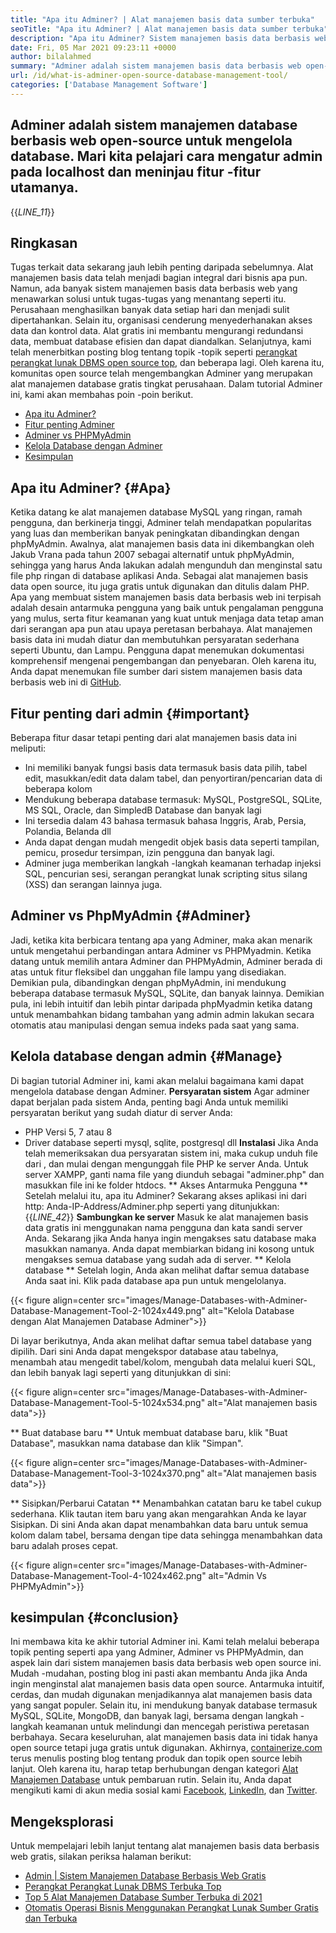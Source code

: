 ```yaml
---
title: "Apa itu Adminer? | Alat manajemen basis data sumber terbuka" 
seoTitle: "Apa itu Adminer? | Alat manajemen basis data sumber terbuka" 
description: "Apa itu Adminer? Sistem manajemen basis data berbasis web dengan antarmuka yang ramah pengembang. Mari kita bahas cara mengelola database dengan administrasi sumber terbuka." 
date: Fri, 05 Mar 2021 09:23:11 +0000
author: bilalahmed
summary: "Adminer adalah sistem manajemen basis data berbasis web open-source untuk mengelola database. Mari kita pelajari cara mengatur admin pada localhost dan meninjau fitur -fitur utamanya." 
url: /id/what-is-adminer-open-source-database-management-tool/
categories: ['Database Management Software']
---
```


## Adminer adalah sistem manajemen database berbasis web open-source untuk mengelola database. Mari kita pelajari cara mengatur admin pada localhost dan meninjau fitur -fitur utamanya.
{{_LINE_11_}}

## Ringkasan
Tugas terkait data sekarang jauh lebih penting daripada sebelumnya. Alat manajemen basis data telah menjadi bagian integral dari bisnis apa pun. Namun, ada banyak sistem manajemen basis data berbasis web yang menawarkan solusi untuk tugas-tugas yang menantang seperti itu. Perusahaan menghasilkan banyak data setiap hari dan menjadi sulit dipertahankan. Selain itu, organisasi cenderung menyederhanakan akses data dan kontrol data. Alat gratis ini membantu mengurangi redundansi data, membuat database efisien dan dapat diandalkan. Selanjutnya, kami telah menerbitkan posting blog tentang topik -topik seperti [perangkat perangkat lunak DBMS open source top][1], dan beberapa lagi.
Oleh karena itu, komunitas open source telah mengembangkan Adminer yang merupakan alat manajemen database gratis tingkat perusahaan. Dalam tutorial Adminer ini, kami akan membahas poin -poin berikut.
  * [Apa itu Adminer?][2]
  * [Fitur penting Adminer][3]
  * [Adminer vs PHPMyAdmin][4]
  * [Kelola Database dengan Adminer][5]
  * [Kesimpulan][6]

## Apa itu Adminer? {#Apa}
Ketika datang ke alat manajemen database MySQL yang ringan, ramah pengguna, dan berkinerja tinggi, Adminer telah mendapatkan popularitas yang luas dan memberikan banyak peningkatan dibandingkan dengan phpMyAdmin. Awalnya, alat manajemen basis data ini dikembangkan oleh Jakub Vrana pada tahun 2007 sebagai alternatif untuk phpMyAdmin, sehingga yang harus Anda lakukan adalah mengunduh dan menginstal satu file php ringan di database aplikasi Anda.
Sebagai alat manajemen basis data open source, itu juga gratis untuk digunakan dan ditulis dalam PHP. Apa yang membuat sistem manajemen basis data berbasis web ini terpisah adalah desain antarmuka pengguna yang baik untuk pengalaman pengguna yang mulus, serta fitur keamanan yang kuat untuk menjaga data tetap aman dari serangan apa pun atau upaya peretasan berbahaya. Alat manajemen basis data ini mudah diatur dan membutuhkan persyaratan sederhana seperti Ubuntu, dan Lampu. Pengguna dapat menemukan dokumentasi komprehensif mengenai pengembangan dan penyebaran. Oleh karena itu, Anda dapat menemukan file sumber dari sistem manajemen basis data berbasis web ini di [GitHub][7].

## Fitur penting dari admin {#important}
Beberapa fitur dasar tetapi penting dari alat manajemen basis data ini meliputi:
  * Ini memiliki banyak fungsi basis data termasuk basis data pilih, tabel edit, masukkan/edit data dalam tabel, dan penyortiran/pencarian data di beberapa kolom
  * Mendukung beberapa database termasuk: MySQL, PostgreSQL, SQLite, MS SQL, Oracle, dan SimpledB Database dan banyak lagi
  * Ini tersedia dalam 43 bahasa termasuk bahasa Inggris, Arab, Persia, Polandia, Belanda dll
  * Anda dapat dengan mudah mengedit objek basis data seperti tampilan, pemicu, prosedur tersimpan, izin pengguna dan banyak lagi.
  * Adminer juga memberikan langkah -langkah keamanan terhadap injeksi SQL, pencurian sesi, serangan perangkat lunak scripting situs silang (XSS) dan serangan lainnya juga.

## Adminer vs PhpMyAdmin {#Adminer}
Jadi, ketika kita berbicara tentang apa yang Adminer, maka akan menarik untuk mengetahui perbandingan antara Adminer vs PHPMyadmin. Ketika datang untuk memilih antara Adminer dan PHPMyAdmin, Adminer berada di atas untuk fitur fleksibel dan unggahan file lampu yang disediakan. Demikian pula, dibandingkan dengan phpMyAdmin, ini mendukung beberapa database termasuk MySQL, SQLite, dan banyak lainnya. Demikian pula, ini lebih intuitif dan lebih pintar daripada phpMyadmin ketika datang untuk menambahkan bidang tambahan yang admin admin lakukan secara otomatis atau manipulasi dengan semua indeks pada saat yang sama.

## Kelola database dengan admin {#Manage}
Di bagian tutorial Adminer ini, kami akan melalui bagaimana kami dapat mengelola database dengan Adminer.
**Persyaratan sistem**
Agar adminer dapat berjalan pada sistem Anda, penting bagi Anda untuk memiliki persyaratan berikut yang sudah diatur di server Anda:
  * PHP Versi 5, 7 atau 8
  * Driver database seperti mysql, sqlite, postgresql dll
**Instalasi**
Jika Anda telah memeriksakan dua persyaratan sistem ini, maka cukup unduh file dari [][8], dan mulai dengan mengunggah file PHP ke server Anda. Untuk server XAMPP, ganti nama file yang diunduh sebagai "adminer.php" dan masukkan file ini ke folder htdocs.
** Akses Antarmuka Pengguna **
Setelah melalui itu, apa itu Adminer? Sekarang akses aplikasi ini dari http: Anda-IP-Address/Adminer.php seperti yang ditunjukkan:
{{_LINE_42_}}
**Sambungkan ke server**
Masuk ke alat manajemen basis data gratis ini menggunakan nama pengguna dan kata sandi server Anda. Sekarang jika Anda hanya ingin mengakses satu database maka masukkan namanya. Anda dapat membiarkan bidang ini kosong untuk mengakses semua database yang sudah ada di server.
** Kelola database **
Setelah login, Anda akan melihat daftar semua database Anda saat ini. Klik pada database apa pun untuk mengelolanya.

{{< figure align=center src="images/Manage-Databases-with-Adminer-Database-Management-Tool-2-1024x449.png" alt="Kelola Database dengan Alat Manajemen Database Adminer">}}

Di layar berikutnya, Anda akan melihat daftar semua tabel database yang dipilih. Dari sini Anda dapat mengekspor database atau tabelnya, menambah atau mengedit tabel/kolom, mengubah data melalui kueri SQL, dan lebih banyak lagi seperti yang ditunjukkan di sini:

{{< figure align=center src="images/Manage-Databases-with-Adminer-Database-Management-Tool-5-1024x534.png" alt="Alat manajemen basis data">}}

** Buat database baru **
Untuk membuat database baru, klik "Buat Database", masukkan nama database dan klik "Simpan".

{{< figure align=center src="images/Manage-Databases-with-Adminer-Database-Management-Tool-3-1024x370.png" alt="Alat manajemen basis data">}}

** Sisipkan/Perbarui Catatan **
Menambahkan catatan baru ke tabel cukup sederhana. Klik tautan item baru yang akan mengarahkan Anda ke layar Sisipkan. Di sini Anda akan dapat menambahkan data baru untuk semua kolom dalam tabel, bersama dengan tipe data sehingga menambahkan data baru adalah proses cepat.

{{< figure align=center src="images/Manage-Databases-with-Adminer-Database-Management-Tool-4-1024x462.png" alt="Admin Vs PHPMyAdmin">}}


## kesimpulan {#conclusion}
Ini membawa kita ke akhir tutorial Adminer ini. Kami telah melalui beberapa topik penting seperti apa yang Adminer, Adminer vs PHPMyAdmin, dan aspek lain dari sistem manajemen basis data berbasis web open source ini. Mudah -mudahan, posting blog ini pasti akan membantu Anda jika Anda ingin menginstal alat manajemen basis data open source. Antarmuka intuitif, cerdas, dan mudah digunakan menjadikannya alat manajemen basis data yang sangat populer. Selain itu, ini mendukung banyak database termasuk MySQL, SQLite, MongoDB, dan banyak lagi, bersama dengan langkah -langkah keamanan untuk melindungi dan mencegah peristiwa peretasan berbahaya. Secara keseluruhan, alat manajemen basis data ini tidak hanya open source tetapi juga gratis untuk digunakan.
Akhirnya, [containerize.com][9] terus menulis posting blog tentang produk dan topik open source lebih lanjut. Oleh karena itu, harap tetap berhubungan dengan kategori [Alat Manajemen Database][10] untuk pembaruan rutin. Selain itu, Anda dapat mengikuti kami di akun media sosial kami [Facebook][11], [LinkedIn][12], dan [Twitter][13].

## Mengeksplorasi
Untuk mempelajari lebih lanjut tentang alat manajemen basis data berbasis web gratis, silakan periksa halaman berikut:
  * [Admin | Sistem Manajemen Database Berbasis Web Gratis][14]
  * [Perangkat Perangkat Lunak DBMS Terbuka Top][1]
  * [Top 5 Alat Manajemen Database Sumber Terbuka di 2021][15]
  * [Otomatis Operasi Bisnis Menggunakan Perangkat Lunak Sumber Gratis dan Terbuka][16]

  
[1]: https://products.containerize.com/database-management
[2]: #what
[3]: #important
[4]: #adminer
[5]: #manage
[6]: #conclusion
[7]: https://github.com/vrana/adminer
[8]: https://www.adminer.org/
[9]: https://www.containerize.com/
[10]: https://products.containerize.com/database-management/
[11]: https://web.facebook.com/containerize
[12]: https://www.linkedin.com/company/containerize/
[13]: https://twitter.com/containerize_co
[14]: https://products.containerize.com/database-management/adminer
[15]: https://blog.containerize.com/2021/01/16/top-5-open-source-database-management-tools-in-2021/
[16]: https://blog.containerize.com/blogging/automate-business-operations-using-open-source-software/
